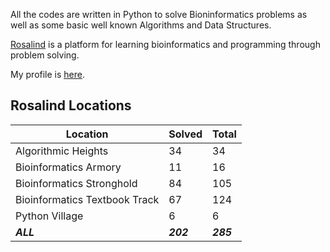 All the codes are written in Python to solve Bioninformatics problems as well as some basic well known Algorithms and Data Structures.

[Rosalind](http://rosalind.info/) is a platform for learning bioinformatics and programming through problem solving. 

My profile is [here](http://rosalind.info/users/Aakib/).

## Rosalind Locations

Location | Solved | Total
---|---|---
Algorithmic Heights | 34 | 34
Bioinformatics Armory | 11 | 16
Bioinformatics Stronghold | 84 | 105
Bioinformatics Textbook Track | 67 | 124
Python Village | 6 | 6
***ALL*** | ***202*** | ***285***
